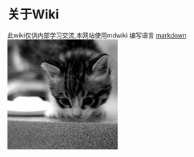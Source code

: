 关于Wiki
=======
  此wiki仅供内部学习交流,本网站使用mdwiki 编写语言 [markdown](http://www.oschina.net/question/100267_75314 "Markdown快速入门")
  ![](images/kitten.jpg)
